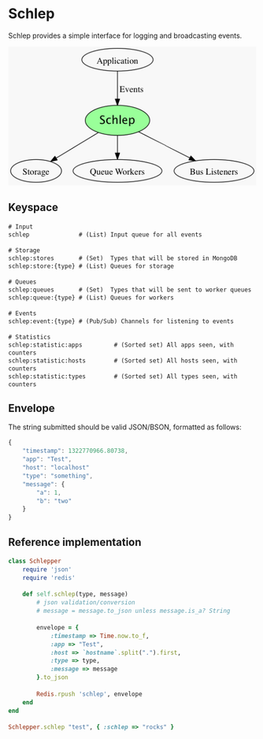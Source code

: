 # Schlep

Schlep provides a simple interface for logging and broadcasting events.

![Schlep](https://github.com/Movitas/schlep/raw/master/Readme.png)

## Keyspace

```
# Input
schlep              # (List) Input queue for all events

# Storage
schlep:stores       # (Set)  Types that will be stored in MongoDB
schlep:store:{type} # (List) Queues for storage

# Queues
schlep:queues       # (Set)  Types that will be sent to worker queues
schlep:queue:{type} # (List) Queues for workers

# Events
schlep:event:{type} # (Pub/Sub) Channels for listening to events

# Statistics
schlep:statistic:apps         # (Sorted set) All apps seen, with counters
schlep:statistic:hosts        # (Sorted set) All hosts seen, with counters
schlep:statistic:types        # (Sorted set) All types seen, with counters
```

## Envelope

The string submitted should be valid JSON/BSON, formatted as follows:

```js
{
    "timestamp": 1322770966.80738,
    "app": "Test",
    "host": "localhost"
    "type": "something",
    "message": {
        "a": 1,
        "b": "two"
    }
}
```

## Reference implementation

```rb
class Schlepper
    require 'json'
    require 'redis'

    def self.schlep(type, message)
        # json validation/conversion
        # message = message.to_json unless message.is_a? String
    
        envelope = {
            :timestamp => Time.now.to_f,
            :app => "Test",
            :host => `hostname`.split(".").first,
            :type => type, 
            :message => message
        }.to_json
        
        Redis.rpush 'schlep', envelope
    end
end

Schlepper.schlep "test", { :schlep => "rocks" }
```


